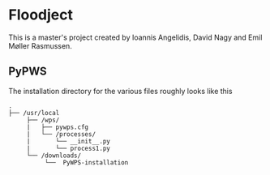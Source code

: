 # Floodject

This is a master's project created by Ioannis Angelidis, David Nagy and Emil Møller Rasmussen.  

## PyPWS

The installation directory for the various files roughly looks like this

```
.
├── /usr/local
     ├── /wps/
     |   ├── pywps.cfg
     |   └── /processes/
     |       └── __init__.py
     |       └── process1.py
     └── /downloads/
          └──  PyWPS-installation

```


